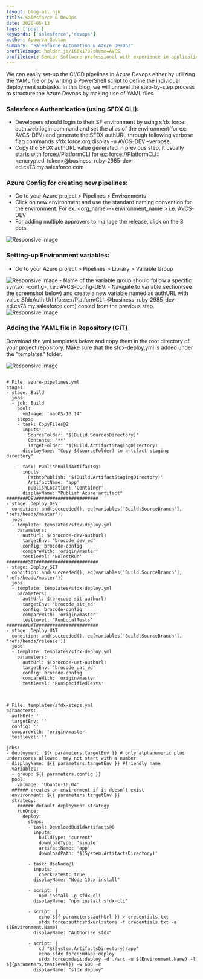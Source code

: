 ```yaml
---
layout: blog-all.njk
title: Salesforce & DevOps
date: 2020-05-13
tags: ['post']
keywords: ['salesforce','devops']
author: Apoorva Gautam
summary: "Salesforce Automation & Azure DevOps"
profileimage: holder.js/160x170?theme=AVCS 
profiletext: Senior Software professional with experience in application and web services development. Highly motivated and result oriented professional with excellent skill-set spanning Decision making, Analytical and Problem Solving. Successfully led teams of varying compositions aided by strong Interpersonal and Communication skills. Solid experience in requirement analysis, software design and development of software in multiple technologies.  
---
```


We can easily set-up the CI/CD pipelines in Azure Devops either by utilizing the YAML file or by writing a
PowerShell script to define the individual deployment subtasks.
In this blog, we will unravel the step-by-step process to structure the Azure Devops by making use of YAML
files.

### Salesforce Authentication (using SFDX CLI):
-  Developers should login to their SF environment by using sfdx force: auth:web:login command and
set the alias of the environment(for ex: AVCS-DEV) and generate the SFDX authURL through following
verbose flag commands sfdx force:org:display -u AVCS-DEV –verbose.
-  Copy the SFDX authURL value generated in previous step, it usually starts with force://PlatformCLI for
ex: force://PlatformCLI::<encrypted_token>@business-ruby-2985-dev-ed.cs73.my.salesforce.com

### Azure Config for creating new pipelines:
- Go to your Azure project > Pipelines > Environments
-  Click on new environment and use the standard naming convention for the environment. For ex: <org_name>-<environment_name > i.e. AVCS-DEV
-  For adding multiple approvers to manage the release, click on the 3 dots.
<img src="/img/blog/5/1.jpg" style="max-height: 300px; float: center;" class="img-fluid" alt="Responsive image">

### Setting-up Environment variables:
- Go to your Azure project > Pipelines > Library > Variable Group
<img src="/img/blog/5/2.jpg" style="max-height: 300px; float: center;" class="img-fluid" alt="Responsive image">
- Name of the variable group should follow a specific syntax: <org_name>-config-<environment_name>, i.e.: AVCS-config-DEV.
- Navigate to variable section(see the screenshot below) and create a new variable named as authURL
with value SfdxAuth Url (force://PlatformCLI::<encrypted_token>@business-ruby-2985-dev-
ed.cs73.my.salesforce.com) copied from the previous step.
<img src="/img/blog/5/3.jpg" style="max-height: 300px; float: center;" class="img-fluid" alt="Responsive image">

### Adding the YAML file in Repository (GIT)
Download the yml templates below and copy them in the root directory of your project repository. Make sure
that the sfdx-deploy,yml is added under the "templates" folder.

<img src="/img/blog/5/3.jpg" style="max-height: 300px; float: center;" class="img-fluid" alt="Responsive image">


<pre class="line-numbers">
<code class="language-yml">
# File: azure-pipelines.yml
stages:
- stage: Build
  jobs:
  - job: Build
    pool:
      vmImage: 'macOS-10.14'
    steps:
    - task: CopyFiles@2
      inputs:
        SourceFolder: '$(Build.SourcesDirectory)'
        Contents: '**'
        TargetFolder: '$(Build.ArtifactStagingDirectory)'
      displayName: "Copy $(sourceFolder) to artifact staging directory"
    
    - task: PublishBuildArtifacts@1
      inputs:
        PathtoPublish: '$(Build.ArtifactStagingDirectory)'
        ArtifactName: 'app'
        publishLocation: 'Container'
      displayName: "Publish Azure artifact"
########DEV#######################
- stage: Deploy_DEV
  condition: and(succeeded(), eq(variables['Build.SourceBranch'], 'refs/heads/master'))
  jobs:
  - template: templates/sfdx-deploy.yml 
    parameters:
      authUrl: $(brocode-dev-authurl) 
      targetEnv: 'brocode_dev_ed'
      config: brocode-config
      compareWith: 'origin/master'
      testlevel: 'NoTestRun'
########SIT#######################
- stage: Deploy_SIT
  condition: and(succeeded(), eq(variables['Build.SourceBranch'], 'refs/heads/master'))
  jobs:
  - template: templates/sfdx-deploy.yml  
    parameters:
      authUrl: $(brocode-sit-authurl) 
      targetEnv: 'brocode_sit_ed'
      config: brocode-config
      compareWith: 'origin/master'
      testlevel: 'RunLocalTests'
########UAT#######################
- stage: Deploy_UAT
  condition: and(succeeded(), eq(variables['Build.SourceBranch'], 'refs/heads/release'))
  jobs:
  - template: templates/sfdx-deploy.yml  
    parameters:
      authUrl: $(brocode-uat-authurl) 
      targetEnv: 'brocode_uat_ed'
      config: brocode-config
      compareWith: 'origin/master'
      testlevel: 'RunSpecifiedTests'
</code>
</pre>


<pre class="line-numbers">
<code class="language-yml">
# File: templates/sfdx-steps.yml
parameters: 
  authUrl: ''
  targetEnv: ''
  config: ''
  compareWith: 'origin/master'
  testlevel: ''

jobs:
- deployment: ${{ parameters.targetEnv }} # only alphanumeric plus underscores allowed, may not start with a number
  displayName: ${{ parameters.targetEnv }} #friendly name
  variables:
  - group: ${{ parameters.config }}
  pool:
    vmImage: 'Ubuntu-16.04'
  ###### creates an environment if it doesn’t exist
  environment: ${{ parameters.targetEnv }}
  strategy:
    ###### default deployment strategy
    runOnce:
      deploy:
        steps:
        - task: DownloadBuildArtifacts@0
          inputs:
            buildType: 'current'
            downloadType: 'single'
            artifactName: 'app'
            downloadPath: '$(System.ArtifactsDirectory)'

        - task: UseNode@1
          inputs:
            checkLatest: true
          displayName: "Node 10.x install"

        - script: |
            npm install -g sfdx-cli
          displayName: "npm install sfdx-cli"

        - script: |
            echo ${{ parameters.authUrl }} > credentials.txt
            sfdx force:auth:sfdxurl:store -f credentials.txt -a $(Environment.Name)
          displayName: "Authorise sfdx"
        
        - script: |
            cd "$(System.ArtifactsDirectory)/app"
            echo sfdx force:mdapi:deploy 
            sfdx force:mdapi:deploy -d ./src -u $(Environment.Name) -l ${{parameters.testlevel}} -w 600 -c
          displayName: "sfdx deploy"


</code>
</pre>
